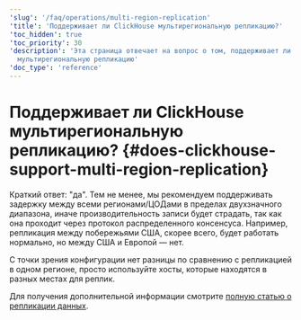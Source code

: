 ```yaml
---
'slug': '/faq/operations/multi-region-replication'
'title': 'Поддерживает ли ClickHouse мультирегиональную репликацию?'
'toc_hidden': true
'toc_priority': 30
'description': 'Эта страница отвечает на вопрос о том, поддерживает ли ClickHouse
  мультирегиональную репликацию'
'doc_type': 'reference'
---
```



# Поддерживает ли ClickHouse мультирегиональную репликацию? {#does-clickhouse-support-multi-region-replication}

Краткий ответ: "да". Тем не менее, мы рекомендуем поддерживать задержку между всеми регионами/ЦОДами в пределах двухзначного диапазона, иначе производительность записи будет страдать, так как она проходит через протокол распределенного консенсуса. Например, репликация между побережьями США, скорее всего, будет работать нормально, но между США и Европой — нет.

С точки зрения конфигурации нет разницы по сравнению с репликацией в одном регионе, просто используйте хосты, которые находятся в разных местах для реплик.

Для получения дополнительной информации смотрите [полную статью о репликации данных](../../engines/table-engines/mergetree-family/replication.md).
